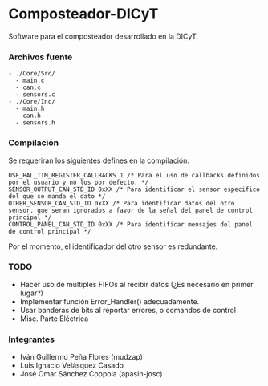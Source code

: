 # Composteador-DICyT
Software para el composteador desarrollado en la DICyT.

### Archivos fuente

```
- ./Core/Src/
  - main.c
  - can.c
  - sensors.c
- ./Core/Inc/
  - main.h
  - can.h
  - sensors.h
``` 

### Compilación

Se requeriran los siguientes defines en la compilación:

```
USE_HAL_TIM_REGISTER_CALLBACKS 1 /* Para el uso de callbacks definidos por el usuario y no los por defecto. */
SENSOR_OUTPUT_CAN_STD_ID 0xXX /* Para identificar el sensor especifico del que se manda el dato */
OTHER_SENSOR_CAN_STD_ID 0xXX /* Para identificar datos del otro sensor, que seran ignorados a favor de la señal del panel de control principal */
CONTROL_PANEL_CAN_STD_ID 0xXX /* Para identificar mensajes del panel de control principal */
```
Por el momento, el identificador del otro sensor es redundante.

### TODO
- Hacer uso de multiples FIFOs al recibir datos (¿Es necesario en primer lugar?)
- Implementar función Error_Handler() adecuadamente.
- Usar banderas de bits al reportar errores, o comandos de control
- Misc. Parte Eléctrica


### Integrantes

- Iván Guillermo Peña Flores (mudzap)
- Luis Ignacio Velásquez Casado 
- José Omar Sánchez Coppola (apasin-josc)
